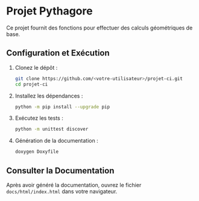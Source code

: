 # Projet Pythagore
Ce projet fournit des fonctions pour effectuer des calculs géométriques de base.
## Configuration et Exécution
1. Clonez le dépôt :
    ```bash
    git clone https://github.com/<votre-utilisateur>/projet-ci.git
    cd projet-ci
    ```
2. Installez les dépendances :
    ```bash
    python -m pip install --upgrade pip
    ```
3. Exécutez les tests :
    ```bash
    python -m unittest discover
    ```
4. Génération de la documentation :
    ```bash
    doxygen Doxyfile
    ```
## Consulter la Documentation
Après avoir généré la documentation, ouvrez le fichier `docs/html/index.html` dans votre navigateur.

